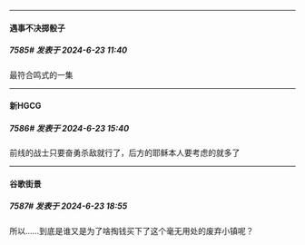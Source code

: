 ﻿
*****

####  遇事不决掷骰子  
##### 7585#       发表于 2024-6-23 11:40

最符合鸣式的一集


*****

####  新HGCG  
##### 7586#       发表于 2024-6-23 15:40

前线的战士只要奋勇杀敌就行了，后方的耶稣本人要考虑的就多了


*****

####  谷歌街景  
##### 7587#       发表于 2024-6-23 18:55

所以……到底是谁又是为了啥掏钱买下了这个毫无用处的废弃小镇呢？

